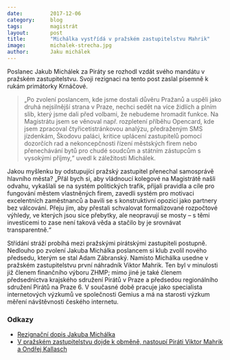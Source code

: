 ```yaml
---
date:         2017-12-06
category:     blog
tags:         magistrát
layout:       post
title:        "Michálka vystřídá v pražském zastupitelstvu Mahrik"
image:        michalek-strecha.jpg
author:       Jaku michálek
---
```


Poslanec Jakub Michálek za Piráty se rozhodl vzdát svého mandátu v pražském zastupitelstvu. Svoji rezignaci na tento post zaslal písemně k rukám primátorky Krnáčové. 

> „Po zvolení poslancem, kde jsme dostali důvěru Pražanů a uspěli jako druhá nejsilnější strana v Praze, nechci sedět na více židlích a plním slib, který jsme dali před volbami, že nebudeme hromadit funkce. Na Magistrátu jsem se věnoval např. rozpletení příběhu Opencard, kde jsem zpracoval čtyřicetistránkovou analýzu, předraženým SMS jízdenkám, Škodovu paláci, kritice uplácení zastupitelů pomocí dozorčích rad a nekoncepčnosti řízení městských firem nebo přenechávání bytů pro chudé soudcům a státním zástupcům s vysokými příjmy,“ uvedl k záležitosti Michálek.

Jakou myšlenku by odstupující pražský zastupitel přenechal samosprávě hlavního města? „Přál bych si, aby vládnoucí kolegové na Magistrátě našli odvahu, vykašlali se na systém politických trafik, přijali pravidla a cíle pro fungování městem vlastněných firem, zavedli systém pro motivaci excelentních zaměstnanců a bavili se s konstruktivní opozicí jako partnery bez válcování. Přeju jim, aby přestali schvalovat formalizované rozpočtové výhledy, ve kterých jsou sice přebytky, ale neopravují se mosty – s těmi investicemi to zase není taková věda a stačilo by je srovnávat transparentně.“

Střídání stráží probíhá mezi pražskými pirátskými zastupiteli postupně. Nedlouho po zvolení Jakuba Michálka poslancem si klub zvolil nového předsedu, kterým se stal Adam Zábranský. 
Namísto Michálka usedne v pražském zastupitelstvu první náhradník Viktor Mahrik. Ten byl v minulosti již členem finančního výboru ZHMP; mimo jiné je také členem předsednictva krajského sdružení Pirátů v Praze a předsedou regionálního sdružení Pirátů na Praze 6. V současné době pracuje jako specialista internetových výzkumů ve společnosti Gemius a má na starosti výzkum měření návštěvnosti českého internetu.

### Odkazy 

* [Rezignační dopis Jakuba Michálka](/assets/img/posts/rezignacni-dopis.jpg)
* [V pražském zastupitelstvu dojde k obměně, nastoupí Piráti Viktor Mahrik a Ondřej Kallasch](https://praha.pirati.cz/obmena-v-klubu-nastoupi-mahrik-kallasch.html)
